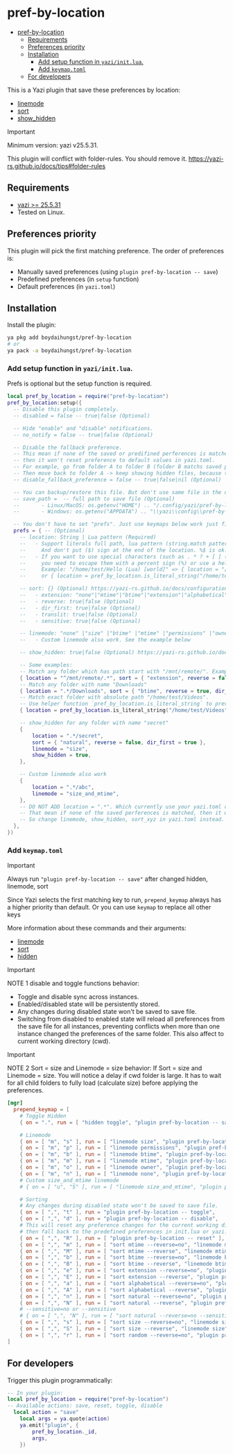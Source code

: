 # pref-by-location

<!--toc:start-->

- [pref-by-location](#pref-by-location)
  - [Requirements](#requirements)
  - [Preferences priority](#preferences-priority)
  - [Installation](#installation)
    - [Add setup function in `yazi/init.lua`.](#add-setup-function-in-yaziinitlua)
    - [Add `keymap.toml`](#add-keymaptoml)
  - [For developers](#for-developers)
  <!--toc:end-->

This is a Yazi plugin that save these preferences by location:

- [linemode](https://yazi-rs.github.io/docs/configuration/yazi#mgr.linemode)
- [sort](https://yazi-rs.github.io/docs/configuration/yazi#mgr.sort_by)
- [show_hidden](https://yazi-rs.github.io/docs/configuration/yazi#mgr.show_hidden)

> [!IMPORTANT]
> Minimum version: yazi v25.5.31.
>
> This plugin will conflict with folder-rules. You should remove it.
> https://yazi-rs.github.io/docs/tips#folder-rules

## Requirements

- [yazi >= 25.5.31](https://github.com/sxyazi/yazi)
- Tested on Linux.

## Preferences priority

This plugin will pick the first matching preference. The order of preferences is:

- Manually saved preferences (using `plugin pref-by-location -- save`)
- Predefined preferences (in `setup` function)
- Default preferences (in `yazi.toml`)

## Installation

Install the plugin:

```sh
ya pkg add boydaihungst/pref-by-location
# or
ya pack -a boydaihungst/pref-by-location
```

### Add setup function in `yazi/init.lua`.

Prefs is optional but the setup function is required.

```lua
local pref_by_location = require("pref-by-location")
pref_by_location:setup({
  -- Disable this plugin completely.
  -- disabled = false -- true|false (Optional)

  -- Hide "enable" and "disable" notifications.
  -- no_notify = false -- true|false (Optional)

  -- Disable the fallback preference.
  -- This mean if none of the saved or predifined perferences is matched,
  -- then it won't reset preference to default values in yazi.toml.
  -- For example, go from folder A to folder B (folder B matchs saved preference to show hidden files) -> show hidden.
  -- Then move back to folder A -> keep showing hidden files, because the folder A doesn't match any saved or predefined preference.
  -- disable_fallback_preference = false -- true|false|nil (Optional)

  -- You can backup/restore this file. But don't use same file in the different OS.
  -- save_path =  -- full path to save file (Optional)
  --       - Linux/MacOS: os.getenv("HOME") .. "/.config/yazi/pref-by-location"
  --       - Windows: os.getenv("APPDATA") .. "\\yazi\\config\\pref-by-location"

  -- You don't have to set "prefs". Just use keymaps below work just fine
  prefs = { -- (Optional)
    -- location: String | Lua pattern (Required)
    --   - Support literals full path, lua pattern (string.match pattern): https://www.lua.org/pil/20.2.html
    --     And don't put ($) sign at the end of the location. %$ is ok.
    --   - If you want to use special characters (such as . * ? + [ ] ( ) ^ $ %) in "location"
    --     you need to escape them with a percent sign (%) or use a helper funtion `pref_by_location.is_literal_string`
    --     Example: "/home/test/Hello (Lua) [world]" => { location = "/home/test/Hello %(Lua%) %[world%]", ....}
    --     or { location = pref_by_location.is_literal_string("/home/test/Hello (Lua) [world]"), .....}

    -- sort: {} (Optional) https://yazi-rs.github.io/docs/configuration/yazi#mgr.sort_by
    --   - extension: "none"|"mtime"|"btime"|"extension"|"alphabetical"|"natural"|"size"|"random", (Optional)
    --   - reverse: true|false (Optional)
    --   - dir_first: true|false (Optional)
    --   - translit: true|false (Optional)
    --   - sensitive: true|false (Optional)

    -- linemode: "none" |"size" |"btime" |"mtime" |"permissions" |"owner" (Optional) https://yazi-rs.github.io/docs/configuration/yazi#mgr.linemode
    --   - Custom linemode also work. See the example below

    -- show_hidden: true|false (Optional) https://yazi-rs.github.io/docs/configuration/yazi#mgr.show_hidden

    -- Some examples:
    -- Match any folder which has path start with "/mnt/remote/". Example: /mnt/remote/child/child2
    { location = "^/mnt/remote/.*", sort = { "extension", reverse = false, dir_first = true, sensitive = false} },
    -- Match any folder with name "Downloads"
    { location = ".*/Downloads", sort = { "btime", reverse = true, dir_first = true }, linemode = "btime" },
    -- Match exact folder with absolute path "/home/test/Videos".
    -- Use helper function `pref_by_location.is_literal_string` to prevent the case where the path contains special characters
    { location = pref_by_location.is_literal_string("/home/test/Videos"), sort = { "btime", reverse = true, dir_first = true }, linemode = "btime" },

    -- show_hidden for any folder with name "secret"
    {
	    location = ".*/secret",
	    sort = { "natural", reverse = false, dir_first = true },
	    linemode = "size",
	    show_hidden = true,
    },

    -- Custom linemode also work
    {
	    location = ".*/abc",
	    linemode = "size_and_mtime",
    },
    -- DO NOT ADD location = ".*". Which currently use your yazi.toml config as fallback.
    -- That mean if none of the saved perferences is matched, then it will use your config from yazi.toml.
    -- So change linemode, show_hidden, sort_xyz in yazi.toml instead.
  },
})
```

### Add `keymap.toml`

> [!IMPORTANT]
> Always run `"plugin pref-by-location -- save"` after changed hidden, linemode, sort

Since Yazi selects the first matching key to run, `prepend_keymap` always has a higher priority than default.
Or you can use `keymap` to replace all other keys

More information about these commands and their arguments:

- [linemode](https://yazi-rs.github.io/docs/configuration/keymap#mgr.linemode)
- [sort](https://yazi-rs.github.io/docs/configuration/keymap#mgr.sort)
- [hidden](https://yazi-rs.github.io/docs/configuration/keymap#mgr.hidden)

> [!IMPORTANT]
> NOTE 1 disable and toggle functions behavior:
>
> - Toggle and disable sync across instances.
> - Enabled/disabled state will be persistently stored.
> - Any changes during disabled state won't be saved to save file.
> - Switching from disabled to enabled state will reload all preferences
>   from the save file for all instances, preventing conflicts
>   when more than one instance changed the preferences of the same folder.
>   This also affect to current working directory (cwd).

> [!IMPORTANT]
> NOTE 2 Sort = size and Linemode = size behavior:
> If Sort = size and Linemode = size.
> You will notice a delay if cwd folder is large.
> It has to wait for all child folders to fully load (calculate size) before applying
> the preferences.

```toml
[mgr]
  prepend_keymap = [
    # Toggle Hidden
    { on = ".", run = [ "hidden toggle", "plugin pref-by-location -- save" ], desc = "Toggle the visibility of hidden files" },

    # Linemode
    { on = [ "m", "s" ], run = [ "linemode size", "plugin pref-by-location -- save" ],        desc = "Linemode: size" },
    { on = [ "m", "p" ], run = [ "linemode permissions", "plugin pref-by-location -- save" ], desc = "Linemode: permissions" },
    { on = [ "m", "b" ], run = [ "linemode btime", "plugin pref-by-location -- save" ],       desc = "Linemode: btime" },
    { on = [ "m", "m" ], run = [ "linemode mtime", "plugin pref-by-location -- save" ],       desc = "Linemode: mtime" },
    { on = [ "m", "o" ], run = [ "linemode owner", "plugin pref-by-location -- save" ],       desc = "Linemode: owner" },
    { on = [ "m", "n" ], run = [ "linemode none", "plugin pref-by-location -- save" ],        desc = "Linemode: none" },
    # Custom size_and_mtime linemode
    # { on = [ "u", "S" ], run = [ "linemode size_and_mtime", "plugin pref-by-location -- save" ], desc = "Show Size and Modified time" },

    # Sorting
    # Any changes during disabled state won't be saved to save file.
    { on = [ ",", "t" ], run = "plugin pref-by-location -- toggle",                                                desc = "Toggle auto-save preferences" },
    { on = [ ",", "d" ], run = "plugin pref-by-location -- disable",                                               desc = "Disable auto-save preferences" },
    # This will reset any preference changes for the current working directory (CWD),
    # then fall back to the predefined preferences in init.lua or yazi.toml.
    { on = [ ",", "R" ], run = [ "plugin pref-by-location -- reset" ],                                             desc = "Reset preference of cwd" },
    { on = [ ",", "m" ], run = [ "sort mtime --reverse=no", "linemode mtime", "plugin pref-by-location -- save" ], desc = "Sort by modified time" },
    { on = [ ",", "M" ], run = [ "sort mtime --reverse", "linemode mtime", "plugin pref-by-location -- save" ],    desc = "Sort by modified time (reverse)" },
    { on = [ ",", "b" ], run = [ "sort btime --reverse=no", "linemode btime", "plugin pref-by-location -- save" ], desc = "Sort by birth time" },
    { on = [ ",", "B" ], run = [ "sort btime --reverse", "linemode btime", "plugin pref-by-location -- save" ],    desc = "Sort by birth time (reverse)" },
    { on = [ ",", "e" ], run = [ "sort extension --reverse=no", "plugin pref-by-location -- save" ],               desc = "Sort by extension" },
    { on = [ ",", "E" ], run = [ "sort extension --reverse", "plugin pref-by-location -- save" ],                  desc = "Sort by extension (reverse)" },
    { on = [ ",", "a" ], run = [ "sort alphabetical --reverse=no", "plugin pref-by-location -- save" ],            desc = "Sort alphabetically" },
    { on = [ ",", "A" ], run = [ "sort alphabetical --reverse", "plugin pref-by-location -- save" ],               desc = "Sort alphabetically (reverse)" },
    { on = [ ",", "n" ], run = [ "sort natural --reverse=no", "plugin pref-by-location -- save" ],                 desc = "Sort naturally" },
    { on = [ ",", "N" ], run = [ "sort natural --reverse", "plugin pref-by-location -- save" ],                    desc = "Sort naturally (reverse)" },
    # --sensitive=no or --sensitive
    # { on = [ ",", "N" ], run = [ "sort natural --reverse=no --sensitive", "plugin pref-by-location -- save" ],                    desc = "Sort naturally" },
    { on = [ ",", "s" ], run = [ "sort size --reverse=no", "linemode size", "plugin pref-by-location -- save" ],   desc = "Sort by size" },
    { on = [ ",", "S" ], run = [ "sort size --reverse", "linemode size", "plugin pref-by-location -- save" ],      desc = "Sort by size (reverse)" },
    { on = [ ",", "r" ], run = [ "sort random --reverse=no", "plugin pref-by-location -- save" ],                  desc = "Sort randomly" },
]
```

## For developers

Trigger this plugin programmatically:

```lua
-- In your plugin:
local pref_by_location = require("pref-by-location")
-- Available actions: save, reset, toggle, disable
  local action = "save"
	local args = ya.quote(action)
	ya.emit("plugin", {
		pref_by_location._id,
		args,
	})
```
